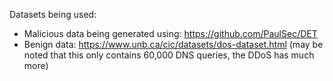 Datasets being used:
- Malicious data being generated using: https://github.com/PaulSec/DET
- Benign data: https://www.unb.ca/cic/datasets/dos-dataset.html (may be noted that this only contains 60,000 DNS queries, the DDoS has much more)
